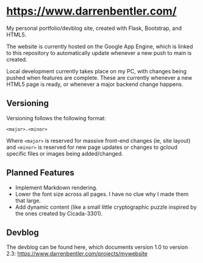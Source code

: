 # https://www.darrenbentler.com/
My personal portfolio/devblog site, created with Flask, Bootstrap, and HTML5.

The website is currently hosted on the Google App Engine, which is linked to this repository to automatically update whenever a new push to main is created.

Local development currently takes place on my PC, with changes being pushed when features are complete. These are currently whenever a new HTML5 page is ready, or whenever a major backend change happens.

## Versioning
Versioning follows the following format:

    <major>.<minor>
Where `<major>` is reserved for massive front-end changes (ie, site layout) and `<minor>` is reserved for new page updates or changes to gcloud specific files or images being added/changed.

## Planned Features

 - Implement Markdown rendering.
 - Lower the font size across all pages. I have no clue why I made them that large.
 - Add dynamic content (like a small little cryptographic puzzle inspired by the ones created by Cicada-3301).

## Devblog
The devblog can be found here, which documents version 1.0 to version 2.3:
https://www.darrenbentler.com/projects/mywebsite
